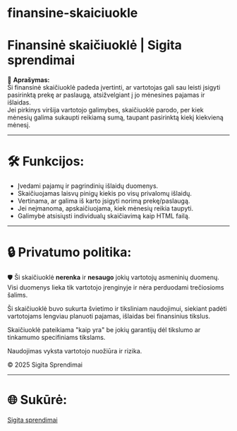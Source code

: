 # finansine-skaiciuokle
# Finansinė skaičiuoklė | Sigita sprendimai

💸 **Aprašymas:**  
Ši finansinė skaičiuoklė padeda įvertinti, ar vartotojas gali sau leisti įsigyti pasirinktą prekę ar paslaugą, atsižvelgiant į jo mėnesines pajamas ir išlaidas.  
Jei pirkinys viršija vartotojo galimybes, skaičiuoklė parodo, per kiek mėnesių galima sukaupti reikiamą sumą, taupant pasirinktą kiekį kiekvieną mėnesį.

---

# 🛠️ Funkcijos:

- Įvedami pajamų ir pagrindinių išlaidų duomenys.
- Skaičiuojamas laisvų pinigų kiekis po visų privalomų išlaidų.
- Vertinama, ar galima iš karto įsigyti norimą prekę/paslaugą.
- Jei neįmanoma, apskaičiuojama, kiek mėnesių reikia taupyti.
- Galimybė atsisiųsti individualų skaičiavimą kaip HTML failą.

---

# 🔒 Privatumo politika:

🛡️ Ši skaičiuoklė **nerenka** ir **nesaugo** jokių vartotojų asmeninių duomenų.  
Visi duomenys lieka tik vartotojo įrenginyje ir nėra perduodami trečiosioms šalims.

Ši skaičiuoklė buvo sukurta švietimo ir tiksliniam naudojimui, siekiant padėti vartotojams lengviau planuoti pajamas, išlaidas bei finansinius tikslus.

Skaičiuoklė pateikiama "kaip yra" be jokių garantijų dėl tikslumo ar tinkamumo specifiniams tikslams.

Naudojimas vyksta vartotojo nuožiūra ir rizika.

© 2025 Sigita Sprendimai


---

# 🌐 Sukūrė:  
[Sigita sprendimai](https://sigitasprendimai.lt)
